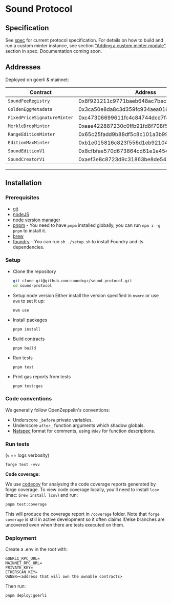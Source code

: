 # Sound Protocol

## Specification

See [spec](./spec.md) for current protocol specification. For details on how to build and run a custom minter instance, see section ["Adding a custom minter module"](./spec.md#adding-a-custom-minter-module) section in spec. Documentation coming soon.

## Addresses

Deployed on goerli & mainnet:

| Contract  |  Address |
|---|---|
| `SoundFeeRegistry` | 0x8f921211c9771baeb648ac7becb322a540298a4b |
| `GoldenEggMetadata` | 0x3ca50e8da8c3d359fc934aea0161f5346ccb62a1
| `FixedPriceSignatureMinter` | 0xc47306699611fc4c84744dcd7f458938b829506a
| `MerkleDropMinter` | 0xeae422887230c0ffb91fd8f708f5fdd354c92f2f
| `RangeEditionMinter` | 0x65c25fadd9b88df5c8c101a3b99a5d614b708596
| `EditionMaxMinter` | 0xb1e015816c823f556d1eb921042bb09ed41db8a7
| `SoundEditionV1` | 0x8cfbfae570d673864cd61e1e4543eb7874ca35c2
| `SoundCreatorV1` | 0xaef3e8c8723d9c31863be8de54df2668ef7c4b89

---

## Installation

### Prerequisites

-   [git](https://git-scm.com/downloads)
-   [nodeJS](https://nodejs.org/en/download/)
-   [node version manager](https://github.com/nvm-sh/nvm)
-   [pnpm](https://pnpm.io/) - You need to have `pnpm` installed globally, you can run `npm i -g pnpm` to install it.
-   [brew](https://brew.sh/)
-   [foundry](https://getfoundry.sh) - You can run `sh ./setup.sh` to install Foundry and its dependencies.

### Setup

-   Clone the repository

    ```bash
    git clone git@github.com:soundxyz/sound-protocol.git
    cd sound-protocol
    ```

-   Setup node version
    Either install the version specified in `nvmrc` or use `nvm` to set it up:

    ```
    nvm use
    ```

-   Install packages

    ```
    pnpm install
    ```

-   Build contracts

    ```
    pnpm build
    ```

-   Run tests

    ```
    pnpm test
    ```

-   Print gas reports from tests

    ```
    pnpm test:gas
    ```

### Code conventions

We generally follow OpenZeppelin's conventions:

-   Underscore `_before` private variables.
-   Underscore `after_` function arguments which shadow globals.
-   [Natspec](https://docs.soliditylang.org/en/develop/natspec-format.html) format for comments, using `@dev` for function descriptions.
### Run tests

(`v` == logs verbosity)

`forge test -vvv`

**Code coverage:**

We use [codecov](https://app.codecov.io/gh/soundxyz/sound-protocol/) for analysing the code coverage reports generated by forge coverage. To view code coverage locally, you'll need to install `lcov` (mac: `brew install lcov`) and run:

```
pnpm test:coverage
```

This will produce the coverage report in `/coverage` folder. Note that `forge coverage` is still in active development so it often claims if/else branches are uncovered even when there are tests executed on them.

### Deployment

Create a .env in the root with:

```
GOERLI_RPC_URL=
MAINNET_RPC_URL=
PRIVATE_KEY=
ETHERSCAN_KEY=
OWNER=<address that will own the ownable contracts>
```

Then run:

```
pnpm deploy:goerli

```